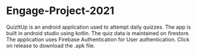 # Engage-Project-2021
QuizItUp is an android application used to attempt daily quizzes.
The app is built in android studio using kotlin.
The quiz data is maintained on firestore.
The application uses Firebase Authentication for User authentication.
Click on release to download the .apk file.
